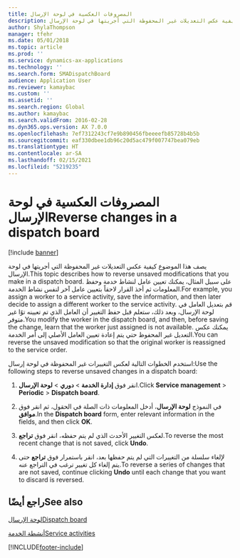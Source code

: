 ```yaml
---
title: المصروفات العكسية في لوحة الإرسال
description: يصف هذا الموضوع كيفية عكس التعديلات غير المحفوظة التي أجريتها في لوحة الإرسال.
author: ShylaThompson
manager: tfehr
ms.date: 05/01/2018
ms.topic: article
ms.prod: ''
ms.service: dynamics-ax-applications
ms.technology: ''
ms.search.form: SMADispatchBoard
audience: Application User
ms.reviewer: kamaybac
ms.custom: ''
ms.assetid: ''
ms.search.region: Global
ms.author: kamaybac
ms.search.validFrom: 2016-02-28
ms.dyn365.ops.version: AX 7.0.0
ms.openlocfilehash: 7ef7312243cf7e9b890456fbeeeefb85728b4b5b
ms.sourcegitcommit: eaf330dbee1db96c20d5ac479f007747bea079eb
ms.translationtype: HT
ms.contentlocale: ar-SA
ms.lasthandoff: 02/15/2021
ms.locfileid: "5219235"
---
```

# <a name="reverse-changes-in-a-dispatch-board"></a><span data-ttu-id="ecfd1-103">المصروفات العكسية في لوحة الإرسال</span><span class="sxs-lookup"><span data-stu-id="ecfd1-103">Reverse changes in a dispatch board</span></span> 

[!include [banner](../includes/banner.md)]


<span data-ttu-id="ecfd1-104">يصف هذا الموضوع كيفية عكس التعديلات غير المحفوظة التي أجريتها في لوحة الإرسال.</span><span class="sxs-lookup"><span data-stu-id="ecfd1-104">This topic describes how to reverse unsaved modifications that you make in a dispatch board.</span></span> <span data-ttu-id="ecfd1-105">على سبيل المثال، يمكنك تعيين عامل لنشاط خدمة وحفظ المعلومات ثم أخذ القرار لاحقاً بتعيين عامل آخر لنفس نشاط الخدمة.</span><span class="sxs-lookup"><span data-stu-id="ecfd1-105">For example, you assign a worker to a service activity, save the information, and then later decide to assign a different worker to the service activity.</span></span> <span data-ttu-id="ecfd1-106">قم بتعديل العامل في لوحة الإرسال، وبعد ذلك، ستعلم قبل حفظ التغيير أن العامل الذي تم تعيينه توًا غير متوفر.</span><span class="sxs-lookup"><span data-stu-id="ecfd1-106">You modify the worker in the dispatch board, and then, before saving the change, learn that the worker just assigned is not available.</span></span> <span data-ttu-id="ecfd1-107">يمكنك عكس التعديل غير المحفوظ حتي يتم إعادة تعيين العامل الأصلي إلى أمر الخدمة.</span><span class="sxs-lookup"><span data-stu-id="ecfd1-107">You can reverse the unsaved modification so that the original worker is reassigned to the service order.</span></span>

<span data-ttu-id="ecfd1-108">استخدم الخطوات التالية لعكس التغييرات غير المحفوظة في لوحة إرسال:</span><span class="sxs-lookup"><span data-stu-id="ecfd1-108">Use the following steps to reverse unsaved changes in a dispatch board:</span></span>

1.  <span data-ttu-id="ecfd1-109">انقر فوق **إدارة الخدمة** \> **دوري** \> **لوحة الإرسال‬**.</span><span class="sxs-lookup"><span data-stu-id="ecfd1-109">Click **Service management** \> **Periodic** \> **Dispatch board**.</span></span>

2.  <span data-ttu-id="ecfd1-110">في النموذج **لوحة الإرسال**، أدخل المعلومات ذات الصلة في الحقول، ثم انقر فوق **موافق**.</span><span class="sxs-lookup"><span data-stu-id="ecfd1-110">In the **Dispatch board** form, enter relevant information in the fields, and then click **OK**.</span></span> 

3.  <span data-ttu-id="ecfd1-111">لعكس التغيير الأحدث الذي لم يتم حفظه، انقر فوق **تراجع**.</span><span class="sxs-lookup"><span data-stu-id="ecfd1-111">To reverse the most recent change that is not saved, click **Undo**.</span></span>

4.  <span data-ttu-id="ecfd1-112">لإلغاء سلسلة من التغييرات التي لم يتم حفظها بعد، انقر باستمرار فوق **تراجع** حتى يتم إلغاء كل تغيير ترغب في التراجع عنه.</span><span class="sxs-lookup"><span data-stu-id="ecfd1-112">To reverse a series of changes that are not saved, continue clicking **Undo** until each change that you want to discard is reversed.</span></span>

## <a name="see-also"></a><span data-ttu-id="ecfd1-113">راجع أيضًا</span><span class="sxs-lookup"><span data-stu-id="ecfd1-113">See also</span></span>

[<span data-ttu-id="ecfd1-114">لوحة الإرسال</span><span class="sxs-lookup"><span data-stu-id="ecfd1-114">Dispatch board</span></span>](dispatch-board.md)

[<span data-ttu-id="ecfd1-115">أنشطة الخدمة</span><span class="sxs-lookup"><span data-stu-id="ecfd1-115">Service activities</span></span>](service-activities.md)

 




[!INCLUDE[footer-include](../../includes/footer-banner.md)]